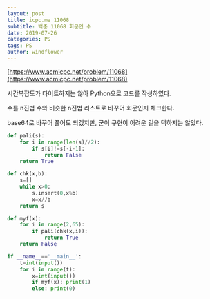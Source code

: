 ```yaml
---
layout: post
title: icpc.me 11068
subtitle: 백준 11068 회문인 수
date: 2019-07-26
categories: PS
tags: PS
author: windflower
---
```


[https://www.acmicpc.net/problem/11068](https://www.acmicpc.net/problem/11068)

시간복잡도가 타이트하지는 않아 Python으로 코드를 작성하였다.

수를 n진법 수와 비슷한 n진법 리스트로 바꾸어 회문인지 체크한다.

base64로 바꾸어 풀어도 되겠지만, 굳이 구현이 어려운 길을 택하지는 않았다.

```python
def pali(s):
    for i in range(len(s)//2):
        if s[i]!=s[-i-1]:
            return False
    return True

def chk(x,b):
    s=[]
    while x>0:
        s.insert(0,x%b)
        x=x//b
    return s

def myf(x):
    for i in range(2,65):
        if pali(chk(x,i)):
            return True
    return False

if __name__=='__main__':
    t=int(input())
    for i in range(t):
        x=int(input())
        if myf(x): print(1)
        else: print(0)
```
